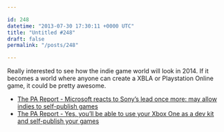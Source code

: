 ```yaml
---

id: 248
datetime: "2013-07-30 17:30:11 +0000 UTC"
title: "Untitled #248"
draft: false
permalink: "/posts/248"

---
```


Really interested to see how the indie game world will look in 2014. If it becomes a world where anyone can create a XBLA or Playstation Online game, it could be pretty awesome. 

 
 * [The PA Report - Microsoft reacts to Sony’s lead once more: may allow indies to self-publish games](http://penny-arcade.com/report/article/microsoft-reacts-to-sonys-lead-once-more-may-allow-indies-to-self-publish-g)
 * [The PA Report - Yes, you’ll be able to use your Xbox One as a dev kit and self-publish your games](http://penny-arcade.com/report/article/yes-youll-be-able-to-use-your-xbox-one-as-a-dev-kit-and-self-publish-your-g)



